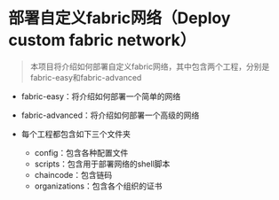 # 部署自定义fabric网络（Deploy custom fabric network）

> 本项目将介绍如何部署自定义fabric网络，其中包含两个工程，分别是fabric-easy和fabric-advanced

* fabric-easy：将介绍如何部署一个简单的网络
* fabric-advanced：将介绍如何部署一个高级的网络

* 每个工程都包含如下三个文件夹
  * config：包含各种配置文件
  * scripts：包含用于部署网络的shell脚本
  * chaincode：包含链码
  * organizations：包含各个组织的证书